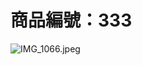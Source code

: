 <!DOCTYPE html>
<html lang="zh-TW">
<head>
    <meta charset="UTF-8">
    <title>商品展示</title>
</head>
<body>
    <h1>商品編號：333</h1>
    <img src="ps5-digital-edition.jpg" alt="IMG_1066.jpeg">
</body>
</html>
